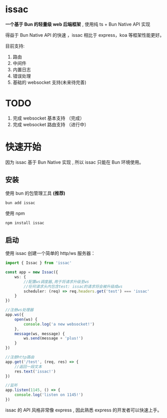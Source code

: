 # issac

**一个基于 Bun 的轻量级 web 后端框架** , 使用纯 ts + Bun Native API 实现

得益于 Bun Native API 的快速 ，issac 相比于 express，koa 等框架性能更好。

目前支持:

1. 路由
2. 中间件
3. 内置日志
4. 错误处理
5. 基础的 websocket 支持(未来待完善)

# TODO

1. 完成 websocket 基本支持 （完成）
2. 完成 websocket 路由支持 （进行中）

# 快速开始

因为 issac 基于 Bun Native 实现 , 所以 issac 只能在 Bun 环境使用。

## 安装

使用 bun 的包管理工具 **(推荐)**

```bash
bun add issac
```

使用 npm

```bash
npm install issac
```

## 启动

使用 issac 创建一个简单的 http/ws 服务器：

```typescript
import { Issac } from 'issac'

const app = new Issac({
    ws: {
        //配置ws调度器,用于将请求升级至ws
        //任何请求头内包含test: issac的请求将会被升级成ws
        scheduler: (req) => req.headers.get('test') === 'issac'
    }
})

//注册ws处理器
app.ws({
    open(ws) {
        console.log('a new websocket!')
    },
    message(ws, message) {
        ws.send(message + 'plus!')
    }
})

//注册http路由
app.get('/test', (req, res) => {
    //返回一段文本
    res.text('issac!')
})

//监听
app.listen(1145, () => {
    console.log('listen on 1145!')
})
```

issac 的 API 风格非常像 express , 因此熟悉 express 的开发者可以快速上手。
